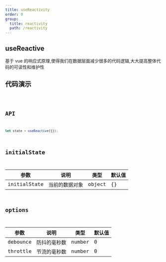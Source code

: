 ```yaml
---
title: useReactivity
order: 0
group:
  title: reactivity
  path: /reactivity
---
```


## useReactive

基于 vue 的响应式原理,使得我们在数据层面减少很多的代码逻辑,大大提高整体代码的可读性和维护性

## 代码演示

<code src="./demo/index.tsx" />

## API

```js
let state = useReactive({});
```

## initialState

| 参数         | 说明           | 类型   | 默认值 |
| ------------ | -------------- | ------ | ------ |
| initialState | 当前的数据对象 | object | {}     |

## options

| 参数     | 说明         | 类型   | 默认值 |
| -------- | ------------ | ------ | ------ |
| debounce | 防抖的毫秒数 | number | 0      |
| throttle | 节流的毫秒数 | number | 0      |
